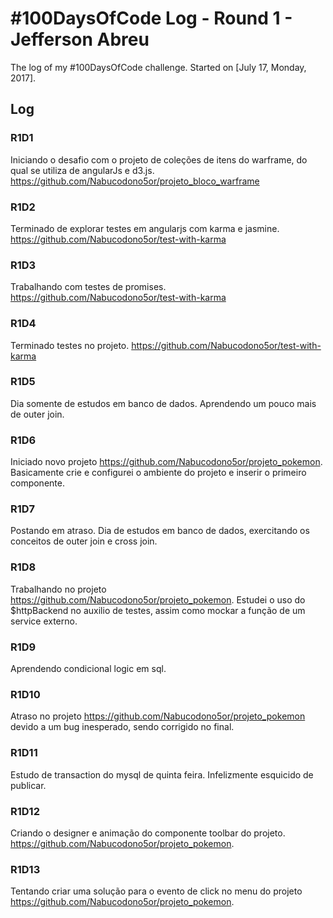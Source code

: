 # #100DaysOfCode Log - Round 1 - Jefferson Abreu

The log of my #100DaysOfCode challenge. Started on [July 17, Monday, 2017].

## Log

### R1D1
Iniciando o desafio com o projeto de coleções de itens do warframe, do qual se utiliza de angularJs e d3.js. https://github.com/Nabucodono5or/projeto_bloco_warframe

### R1D2
Terminado de explorar testes em angularjs com karma e jasmine. https://github.com/Nabucodono5or/test-with-karma 

### R1D3
Trabalhando com testes de promises. https://github.com/Nabucodono5or/test-with-karma

### R1D4
Terminado testes no projeto. https://github.com/Nabucodono5or/test-with-karma

### R1D5
Dia somente de estudos em banco de dados. Aprendendo um pouco mais de outer join.

### R1D6
Iniciado novo projeto https://github.com/Nabucodono5or/projeto_pokemon. Basicamente crie e configurei o ambiente do projeto e inserir o primeiro componente.

### R1D7
Postando em atraso. Dia de estudos em banco de dados, exercitando os conceitos de outer join e cross join.

### R1D8
Trabalhando no projeto https://github.com/Nabucodono5or/projeto_pokemon. Estudei o uso do $httpBackend no auxilio de testes, assim como mockar a função de um service externo.

### R1D9
Aprendendo condicional logic em sql.

### R1D10
Atraso no projeto https://github.com/Nabucodono5or/projeto_pokemon devido a um bug inesperado, sendo corrigido no final.

### R1D11
Estudo de transaction do mysql de quinta feira. Infelizmente esquicido de publicar.

### R1D12
Criando o designer e animação do componente toolbar do projeto. https://github.com/Nabucodono5or/projeto_pokemon.

### R1D13
Tentando criar uma solução para o evento de click no menu do projeto https://github.com/Nabucodono5or/projeto_pokemon.
